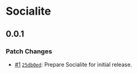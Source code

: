 # Socialite

## 0.0.1

### Patch Changes

- [#1](https://github.com/beefchimi/socialite/pull/1) [`25db0ed`](https://github.com/beefchimi/socialite/commit/25db0ed1a02385e9e9402369680114b8e1d9d12a): Prepare Socialite for initial release.

